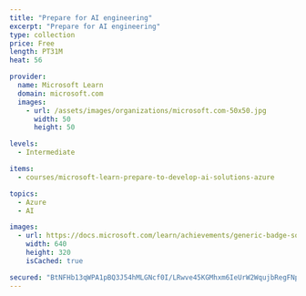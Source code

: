 ```yaml
---
title: "Prepare for AI engineering"
excerpt: "Prepare for AI engineering"
type: collection
price: Free
length: PT31M
heat: 56

provider:
  name: Microsoft Learn
  domain: microsoft.com
  images:
    - url: /assets/images/organizations/microsoft.com-50x50.jpg
      width: 50
      height: 50

levels:
  - Intermediate

items:
  - courses/microsoft-learn-prepare-to-develop-ai-solutions-azure

topics:
  - Azure
  - AI

images:
  - url: https://docs.microsoft.com/learn/achievements/generic-badge-social.png
    width: 640
    height: 320
    isCached: true

secured: "BtNFHb13qWPA1pBQ3J54hMLGNcf0I/LRwve45KGMhxm6IeUrW2WqujbRegFNp2n5xZZerRSQe4VobaUCizyUSSKj0Eyk9LBeBSJvoK/rVhrPDzaqL6UI8u7fiRb13HMrKn+P56lJwXyuSx6qTkSZWMrHrNLq9CKmAOrBBFEr7eqhl1cDwkO8D9cEK0hgyEU7+EabQAu6hMN7wEQtSW6aRP+ovibGDdsMUlJWSIiM3fO143N/ISz8P9p2wUAV7NUJxpyhwKCUrWj5QjUf57/xYfkaFUsnu3oHfBc9PF34/3RVNn3kO0TgcOpeT1dX1Np4OuykVn6xO9vyvvwEvgOScpWJaQdzQ5nmEEUvXCyYeWY=;H3nJCErmrSnDokTrJb9wsg=="
---
```


